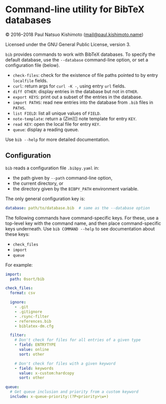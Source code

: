 # Command-line utility for BibTeX databases
© 2016–2018 Paul Natsuo Kishimoto (<mail@paul.kishimoto.name>)

Licensed under the GNU General Public License, version 3.

`bib` provides commands to work with BibTeX databases. To specify the default database, use the `--database` command-line option, or set a configuration file (below).

 - `check-files`: check for the existence of file paths pointed to by entry `localfile` fields.
 - `curl`: return args for `curl -K -`, using entry `url` fields.
 - `diff OTHER`: display entries in the database but not in `OTHER`.
 - `export KEYS`: print out a subset of the entries in the database.
 - `import PATHS`: read new entries into the database from `.bib` files in `PATHS`.
 - `list FIELD`: list all unique values of `FIELD`.
 - `note-template`: return a (Zim)[] note template for entry `KEY`.
 - `read KEY`: open the local file for entry `KEY`.
 - `queue`: display a reading queue.

Use `bib --help` for more detailed documentation.

## Configuration

`bib` reads a configuration file `.bibpy.yaml` in:

- the path given by `--path` command-line option,
- the current directory, or
- the directory given by the `BIBPY_PATH` environment variable.

The only general configuration key is:

```yaml
database: path/to/database.bib  # same as the --database option
```

The following commands have command-specific keys. For these, use a top-level
key with the command name, and then place command-specific keys underneath. Use
`bib COMMAND --help` to see documentation about these keys:

- `check_files`
- `import`
- `queue`

For example:

```yaml
import:
  path: 0sort/bib

check_files:
  format: csv

  ignore:
    - .git
    - .gitignore
    - .rsync-filter
    - references.bib
    - biblatex-dm.cfg

  filter:
    # Don't check for files for all entries of a given type
    - field: ENTRYTYPE
      value: online
      sort: other

    # Don't check for files with a given keyword
    - field: keywords
      value: x-custom:hardcopy
      sort: other

queue:
  # Get queue inclusion and priority from a custom keyword
  include: x-queue-priority:(?P<priority>\w+)
```
